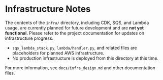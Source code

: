 # Infrastructure Notes

The contents of the `infra/` directory, including CDK, SQS, and Lambda usage, are currently planned for future development and are **not yet functional**. Please refer to the project documentation for updates on infrastructure progress.

- `sqs_lambda_stack.py`, `lambda/handler.py`, and related files are placeholders for planned AWS infrastructure.
- No production infrastructure is deployed from this directory at this time.

For more information, see `docs/infra_design.md` and other documentation files.
